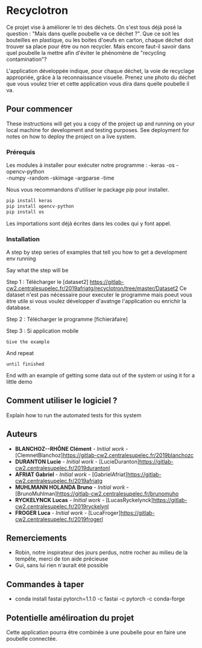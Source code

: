 # Recyclotron

Ce projet vise à améliorer le tri des déchets. On s'est tous déjà posé la question : "Mais dans quelle poubelle va ce déchet ?". Que ce soit les bouteilles en plastique, ou les boites d'oeufs en carton, chaque déchet doit trouver sa place pour être ou non recycler. Mais encore faut-il savoir dans quel poubelle la mettre afin d'éviter le phénomène de "recycling contamination"?

L'application développée indique, pour chaque déchet, la voie de recyclage appropriée, grâce à la reconnaissance visuelle.
Prenez une photo du déchet que vous voulez trier et cette application vous dira dans quelle poubelle il va. 

## Pour commencer

These instructions will get you a copy of the project up and running on your local machine for development and testing purposes. See deployment for notes on how to deploy the project on a live system.

### Prérequis

Les modules à installer pour exécuter notre programme :
-keras
-os
-opencv-python  
-numpy
-random
-skimage
-argparse
-time

Nous vous recommandons d'utiliser le package pip pour installer.



```bash 
pip install keras
pip install opencv-python
pip install os
```
Les importations sont déjà écrites dans les codes qui y font appel.



### Installation

A step by step series of examples that tell you how to get a development env running

Say what the step will be

Step 1 : Télécharger le [dataset2] https://gitlab-cw2.centralesupelec.fr/2019afriatg/recyclotron/tree/master/Dataset2
Ce dataset n'est pas nécessaire pour executer le programme mais poeut vous être utile si vous voulez développer d'avatnge l'application ou enrichir la database.

Step 2 : Télécharger le programme [fichieràfaire]

Step 3 : Si application mobile
```
Give the example
```

And repeat

```
until finished
```

End with an example of getting some data out of the system or using it for a little demo

## Comment utiliser le logiciel ?

Explain how to run the automated tests for this system


## Auteurs

* **BLANCHOZ--RHÔNE Clément** - *Initial work* - [ClemnetBlanchoz]https://gitlab-cw2.centralesupelec.fr/2019blanchozc
* **DURANTON Lucie** - *Initial work* - [LucieDuranton]https://gitlab-cw2.centralesupelec.fr/2019durantonl
* **AFRIAT Gabriel** - *Initial work* - [GabrielAfriat]https://gitlab-cw2.centralesupelec.fr/2019afriatg
* **MUHLMANN HOLANDA Bruno** - *Initial work* - [BrunoMuhlman]https://gitlab-cw2.centralesupelec.fr/brunomuho
* **RYCKELYNCK Lucas** - *Initial work* - [LucasRyckelynck]https://gitlab-cw2.centralesupelec.fr/2019ryckelynl
* **FROGER Luca** - *Initial work* - [LucaFroger]https://gitlab-cw2.centralesupelec.fr/2019frogerl


## Remerciements

* Robin, notre inspirateur des jours perdus, notre rocher au milieu de la tempête, merci de ton aide précieuse
* Gui, sans lui rien n'aurait été possible

## Commandes à taper

* conda install fastai pytorch=1.1.0 -c fastai -c pytorch -c conda-forge


## Potentielle améliroation du projet 
Cette application pourra être combinée à une poubelle pour en faire une poubelle connectée.
